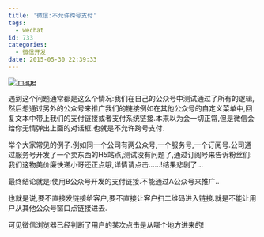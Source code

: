 ```yaml
---
title: '微信:不允许跨号支付'
tags:
  - wechat
id: 733
categories:
  - 微信开发
date: 2015-05-30 22:39:33
---
```


[![image](http://www.smallerpig.com/wp-content/uploads/2015/05/image_thumb10.png "image")](http://www.smallerpig.com/wp-content/uploads/2015/05/image10.png)

遇到这个问题通常都是这么个情况:我们在自己的公众号中测试通过了所有的逻辑,然后想通过另外的公众号来推广我们的链接例如在其他公众号的自定义菜单中,回复文本中带上我们的支付链接或者支付系统链接.本来以为会一切正常,但是微信会给你无情弹出上面的对话框.也就是不允许跨号支付.

举个大家常见的例子.例如同一个公司有两公众号,一个服务号,一个订阅号.公司通过服务号开发了一个卖东西的H5站点,测试没有问题了,通过订阅号来告诉粉丝们:我们这物美价廉快递小哥还正点哦,详情请点击……!结果悲剧了…

最终结论就是:使用B公众号开发的支付链接.不能通过A公众号来推广..

也就是说,要不直接发链接给客户,要不直接让客户扫二维码进入链接.就是不能让用户从其他公众号窗口点链接进去.

可见微信浏览器已经判断了用户的某次点击是从哪个地方进来的!